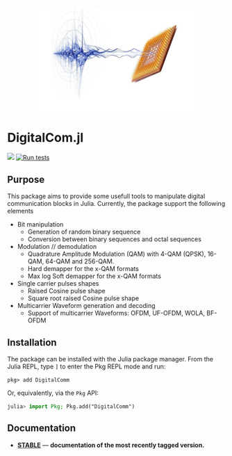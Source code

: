 <div align="center">
  <img src="docs/src/assets/logo.png" alt="Makie.jl" width="380">
</div>

# DigitalCom.jl

[![](https://img.shields.io/badge/docs-stable-blue.svg)](https://juliatelecom.github.io/DigitalComm.jl/dev/index.html)
[![Run tests](https://github.com/JuliaTelecom/DigitalComm.jl/actions/workflows/test.yml/badge.svg)](https://github.com/JuliaTelecom/DigitalComm.jl/actions/workflows/test.yml)

## Purpose

This package aims to provide some usefull tools to manipulate digital
communication blocks in Julia.
Currently, the package support the following elements

- Bit manipulation
  - Generation of random binary sequence
  - Conversion between binary sequences and octal sequences
- Modulation // demodulation
  - Quadrature Amplitude Modulation (QAM) with 4-QAM (QPSK), 16-QAM, 64-QAM and 256-QAM.
  - Hard demapper for the x-QAM formats
  - Max log Soft demapper for the x-QAM formats
- Single carrier pulses shapes
  - Raised Cosine pulse shape
  - Square root raised Cosine pulse shape
- Multicarrier Waveform generation and decoding
  - Support of multicarrier Waveforms: OFDM, UF-OFDM, WOLA, BF-OFDM

## Installation

The package can be installed with the Julia package manager.
From the Julia REPL, type `]` to enter the Pkg REPL mode and run:

```pkg
pkg> add DigitalComm
```

Or, equivalently, via the `Pkg` API:

```julia
julia> import Pkg; Pkg.add("DigitalComm")
```

## Documentation

- [**STABLE**](https://juliatelecom.github.io/DigitalComm.jl/dev/index.html) &mdash; **documentation of the most recently tagged version.**
